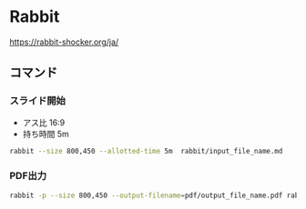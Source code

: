 # Rabbit
https://rabbit-shocker.org/ja/

## コマンド
### スライド開始
- アス比 16:9
- 持ち時間 5m
```sh
rabbit --size 800,450 --allotted-time 5m  rabbit/input_file_name.md
```
### PDF出力
```sh
rabbit -p --size 800,450 --output-filename=pdf/output_file_name.pdf rabbit/input_file_name.md
```

